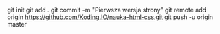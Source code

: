 git init
git add .
git commit -m "Pierwsza wersja strony"
git remote add origin https://github.com/Koding.IO/nauka-html-css.git
git push -u origin master
